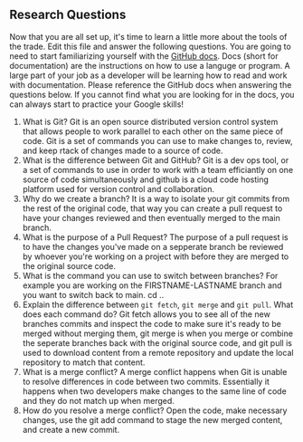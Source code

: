 ## Research Questions 

Now that you are all set up, it's time to learn a little more about the tools of the trade. Edit this file and answer the following questions. You are going to need to start familiarizing yourself with the [GitHub docs](https://docs.github.com/en). Docs (short for documentation) are the instructions on how to use a languge or program. A large part of your job as a developer will be learning how to read and work with documentation. Please reference the GitHub docs when answering the questions below. If you cannot find what you are looking for in the docs, you can always start to practice your Google skills!

1. What is Git? Git is an open source distributed version control system that allows people to work parallel to each other on the same piece of code. Git is a set of commands you can use to make changes to, review, and keep rtack of changes made to a source of code. 
2. What is the difference between Git and GitHub? Git is a dev ops tool, or a set of commands to use in order to work with a team efficiantly on one source of code simultaneously and github is a cloud code hosting platform used for version control and collaboration.
3. Why do we create a branch? It is a way to isolate your git commits from the rest of the original code, that way you can create a pull request to have your changes reviewed and then eventually merged to the main branch. 
4. What is the purpose of a Pull Request? The purpose of a pull request is to have the changes you've made on a sepperate branch be reviewed by whoever you're working on a project with before they are merged to the original source code.
5. What is the command you can use to switch between branches? For example you are working on the FIRSTNAME-LASTNAME branch and you want to switch back to main. cd ..
6. Explain the difference between `git fetch`, `git merge` and `git pull`. What does each command do? Git fetch allows you to see all of the new branches commits and inspect the code to make sure it's ready to be merged without merging them, git merge is when you merge or combine the seperate branches back with the original source code, and git pull is used to download content from a remote repository and update the local repository to match that content. 
7. What is a merge conflict? A merge conflict happens when Git is unable to resolve differences in code between two commits. Essentially it happens when two developers make changes to the same line of code and they do not match up when merged. 
8. How do you resolve a merge conflict? Open the code, make necessary changes, use the git add command to stage the new merged content, and create a new commit.

